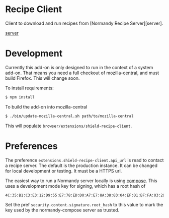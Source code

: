 # Recipe Client

Client to download and run recipes from [Normandy Recipe Server][server].

[server](https://github.com/mozilla/normandy)

# Development

Currently this add-on is only designed to run in the context of a system
add-on. That means you need a full checkout of mozilla-central, and must build
Firefox. This will change soon.

To install requirements:

```bash
$ npm install
```

To build the add-on into mozilla-central

```bash
$ ./bin/update-mozilla-central.sh path/to/mozilla-central
```

This will populate `browser/extensions/shield-recipe-client`.

# Preferences

The preference `extensions.shield-recipe-client.api_url` is read to contact a
recipe server. The default is the production instance. It can be changed for
local development or testing. It must be a HTTPS url.

The easiest way to run a Normandy server locally is using [compose][].
This uses a development mode key for signing, which has a root hash of

```
4C:35:B1:C3:E3:12:D9:55:E7:78:ED:D0:A7:E7:8A:38:83:04:EF:01:BF:FA:03:29:B2:46:9F:3C:C5:EC:36:04
```

Set the pref `security.content.signature.root_hash` to this value to mark the
key used by the normandy-compose server as trusted.

[compose]: https://github.com/mozilla/normandy/tree/master/compose
